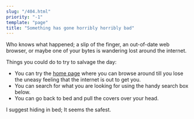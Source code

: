 ```yaml
---
slug: "/404.html"
priority: "-1"
template: "page"
title: "Something has gone horribly horribly bad"
---
```


Who knows what happened; a slip of the finger, an out-of-date web browser, or
maybe one of your bytes is wandering lost around the internet.

Things you could do to try to salvage the day:

-   You can try the [home page](/) where you can browse around till you lose
    the uneasy feeling that the internet is out to get you.
-   You can search for what you are looking for using the handy search box
    below.
-   You can go back to bed and pull the covers over your head.

I suggest hiding in bed; It seems the safest.
